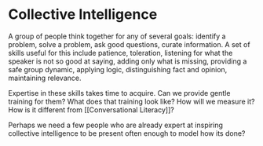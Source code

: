 # Collective Intelligence

A group of people think together for any of several goals: identify a problem, solve a problem, ask good questions, curate information. A set of skills useful for this include patience, toleration, listening for what the speaker is not so good at saying, adding only what is missing, providing a safe group dynamic, applying logic, distinguishing fact and opinion, maintaining relevance.

Expertise in these skills takes time to acquire. Can we provide gentle training for them? What does that training look like? How will we measure it? How is it different from [[Conversational Literacy]]?

Perhaps we need a few people who are already expert at inspiring collective intelligence to be present often enough to model how its done?